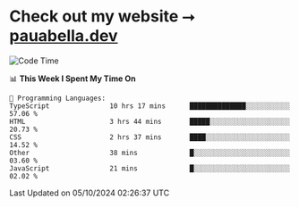 # Check out my website ⭢ [pauabella.dev](https://pauabella.dev)

<!--START_SECTION:waka-->
![Code Time](http://img.shields.io/badge/Code%20Time-3%2C772%20hrs%2042%20mins-blue)

📊 **This Week I Spent My Time On** 

```text
💬 Programming Languages: 
TypeScript               10 hrs 17 mins      ██████████████░░░░░░░░░░░   57.06 % 
HTML                     3 hrs 44 mins       █████░░░░░░░░░░░░░░░░░░░░   20.73 % 
CSS                      2 hrs 37 mins       ████░░░░░░░░░░░░░░░░░░░░░   14.52 % 
Other                    38 mins             █░░░░░░░░░░░░░░░░░░░░░░░░   03.60 % 
JavaScript               21 mins             █░░░░░░░░░░░░░░░░░░░░░░░░   02.02 % 
```


 Last Updated on 05/10/2024 02:26:37 UTC
<!--END_SECTION:waka-->
